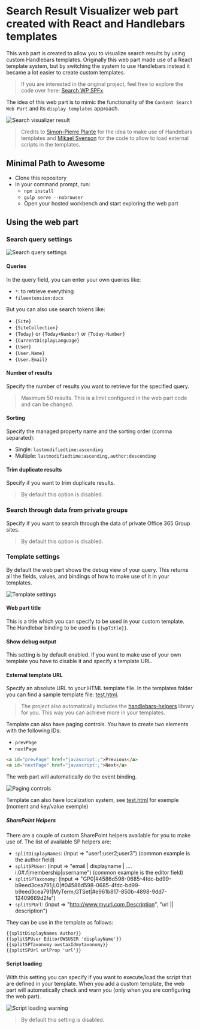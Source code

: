 # Search Result Visualizer web part created with React and Handlebars templates

This web part is created to allow you to visualize search results by using custom Handlebars templates. Originally this web part made use of a React template system, but by switching the system to use Handlebars instead it became a lot easier to create custom templates.

> If you are interested in the original project, feel free to explore the code over here: [Search WP SPFx](https://github.com/estruyf/Search-WP-SPFx).

The idea of this web part is to mimic the functionality of the `Content Search Web Part` and its `display templates` approach.

![Search visualizer result](./assets/wp-example.gif)

> Credits to [Simon-Pierre Plante](https://github.com/spplante) for the idea to make use of Handebars templates and [Mikael Svenson](https://twitter.com/mikaelsvenson) for the code to allow to load external scripts in the templates. 

## Minimal Path to Awesome

- Clone this repository
- In your command prompt, run:
    - `npm install`
    - `gulp serve --nobrowser`
    - Open your hosted workbench and start exploring the web part

## Using the web part

### Search query settings

![Search query settings](./assets/search-query-20170808.png)

#### Queries

In the query field, you can enter your own queries like:
- `*`: to retrieve everything
- `fileextension:docx`

But you can also use search tokens like:
- `{Site}`
- `{SiteCollection}`
- `{Today}` or `{Today+Number}` or `{Today-Number}`
- `{CurrentDisplayLanguage}`
- `{User}`
- `{User.Name}`
- `{User.Email}`

#### Number of results

Specify the number of results you want to retrieve for the specified query.

> Maximum 50 results. This is a limit configured in the web part code and can be changed.

#### Sorting

Specify the managed property name and the sorting order (comma separated):
- Single: `lastmodifiedtime:ascending`
- Multiple: `lastmodifiedtime:ascending,author:descending`

#### Trim duplicate results

Specify if you want to trim duplicate results.

> By default this option is disabled.

### Search through data from private groups

Specify if you want to search through the data of private Office 365 Group sites.

> By default this option is disabled.

### Template settings

By default the web part shows the debug view of your query. This returns all the fields, values, and bindings of how to make use of it in your templates.

![Template settings](./assets/template-settings.png)

#### Web part title

This is a title which you can specify to be used in your custom template. The Handlebar binding to be used is `{{wpTitle}}`.

#### Show debug output

This setting is by default enabled. If you want to make use of your own template you have to disable it and specify a template URL.

#### External template URL

Specify an absolute URL to your HTML template file. In the templates folder you can find a sample template file: [test.html](./templates/test.html).

> The project also automatically includes the [handlebars-helpers](https://github.com/helpers/handlebars-helpers) library for you. This way you can achieve more in your templates.

Template can also have paging controls. You have to create two elements with the following IDs:
- `prevPage`
- `nextPage`

```html
<a id="prevPage" href="javascript:;">Previous</a>
<a id="nextPage" href="javascript:;">Next</a>
```

The web part will automatically do the event binding.

![Paging controls](./assets/paging.png)

Template can also have localization system, see [test.html](./templates/test.html) for exemple (moment and key/value exemple)

##### SharePoint Helpers

There are a couple of custom SharePoint helpers available for you to make use of. The list of available SP helpers are:
- `splitDisplayNames`: (input => "user1;user2;user3") (common example is the author field)
- `splitSPUser`: (input => "email | displayname | .... i:0#.f|membership|username") (common example is the editor field)
- `splitSPTaxonomy`: (input => "GP0|#4586d598-0685-4fdc-bd99-b9eed3cea791;L0|#04586d598-0685-4fdc-bd99-b9eed3cea791|MyTerm;GTSet|#e961b817-850b-4898-9dd7-12409669d2fe")
- `splitSPUrl`: (input => "http://www.myurl.com,Description", "url || description")

They can be use in the template as follows:
```html
{{splitDisplayNames Author}}
{{splitSPUser EditorOWSUSER 'displayName'}}
{{splitSPTaxonomy owstaxIdmytaxonomy}}
{{splitSPUrl urlProp 'url'}}
```

#### Script loading

With this setting you can specify if you want to execute/load the script that are defined in your template. When you add a custom template, the web part will automatically check and warn you (only when you are configuring the web part).

![Script loading warning](./assets/script-loading.png)

> By default this setting is disabled.
